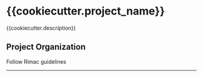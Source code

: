 {{cookiecutter.project_name}}
==============================

{{cookiecutter.description}}

Project Organization
------------

Follow Rimac guidelines

--------